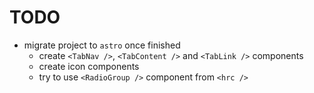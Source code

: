 # TODO

- migrate project to `astro` once finished
  - create `<TabNav />`, `<TabContent />` and `<TabLink />` components
  - create icon components
  - try to use `<RadioGroup />` component from `<hrc />`
